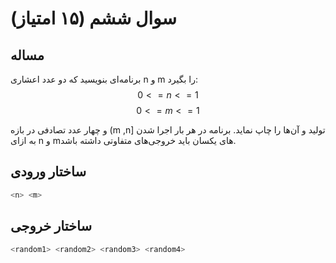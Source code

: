 # سوال ششم (۱۵ امتیاز)

## مساله

برنامه‌ای بنويسيد كه دو عدد اعشاری n و m را بگیرد:$$ 0 <= n <= 1 $$
$$ 0 <= m <= 1 $$

و چهار عدد تصادفی در بازه (m ,n] تولید و آن‌ها را چاپ نماید. برنامه در هر بار اجرا شدن به ازای n و mهای یکسان باید خروجی‌های متفاوتی داشته باشد.

## ساختار ورودی

```sh
<n> <m>
```

## ساختار خروجی

```sh
<random1> <random2> <random3> <random4>
```